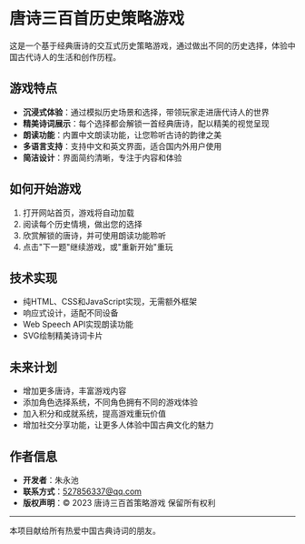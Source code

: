 # 唐诗三百首历史策略游戏

这是一个基于经典唐诗的交互式历史策略游戏，通过做出不同的历史选择，体验中国古代诗人的生活和创作历程。

## 游戏特点

- **沉浸式体验**：通过模拟历史场景和选择，带领玩家走进唐代诗人的世界
- **精美诗词展示**：每个选择都会解锁一首经典唐诗，配以精美的视觉呈现
- **朗读功能**：内置中文朗读功能，让您聆听古诗的韵律之美
- **多语言支持**：支持中文和英文界面，适合国内外用户使用
- **简洁设计**：界面简约清晰，专注于内容和体验

## 如何开始游戏

1. 打开网站首页，游戏将自动加载
2. 阅读每个历史情境，做出您的选择
3. 欣赏解锁的唐诗，并可使用朗读功能聆听
4. 点击"下一题"继续游戏，或"重新开始"重玩

## 技术实现

- 纯HTML、CSS和JavaScript实现，无需额外框架
- 响应式设计，适配不同设备
- Web Speech API实现朗读功能
- SVG绘制精美诗词卡片

## 未来计划

- 增加更多唐诗，丰富游戏内容
- 添加角色选择系统，不同角色拥有不同的游戏体验
- 加入积分和成就系统，提高游戏重玩价值
- 增加社交分享功能，让更多人体验中国古典文化的魅力

## 作者信息

- **开发者**：朱永池
- **联系方式**：527856337@qq.com
- **版权声明**：© 2023 唐诗三百首策略游戏 保留所有权利

---

本项目献给所有热爱中国古典诗词的朋友。
